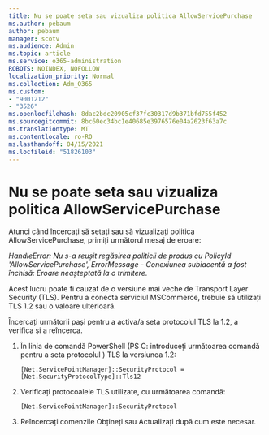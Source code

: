 ```yaml
---
title: Nu se poate seta sau vizualiza politica AllowServicePurchase
ms.author: pebaum
author: pebaum
manager: scotv
ms.audience: Admin
ms.topic: article
ms.service: o365-administration
ROBOTS: NOINDEX, NOFOLLOW
localization_priority: Normal
ms.collection: Adm_O365
ms.custom:
- "9001212"
- "3526"
ms.openlocfilehash: 8dac2bdc20905cf37fc30317d9b371bfd755f452
ms.sourcegitcommit: 8bc60ec34bc1e40685e3976576e04a2623f63a7c
ms.translationtype: MT
ms.contentlocale: ro-RO
ms.lasthandoff: 04/15/2021
ms.locfileid: "51826103"
---
```

# <a name="unable-to-set-or-view-the-allowselfservicepurchase-policy"></a>Nu se poate seta sau vizualiza politica AllowServicePurchase

Atunci când încercați să setați sau să vizualizați politica AllowServicePurchase, primiți următorul mesaj de eroare:

*HandleError: Nu s-a reușit regăsirea politicii de produs cu PolicyId 'AllowServicePurchase', ErrorMessage - Conexiunea subiacentă a fost închisă: Eroare neașteptată la o trimitere.*

Acest lucru poate fi cauzat de o versiune mai veche de Transport Layer Security (TLS). Pentru a conecta serviciul MSCommerce, trebuie să utilizați TLS 1.2 sau o valoare ulterioară.  

Încercați următorii pași pentru a activa/a seta protocolul TLS la 1.2, a verifica și a reîncerca.
 1. În linia de comandă PowerShell (PS C: introduceți următoarea comandă pentru a seta protocolul \) TLS la versiunea 1.2:

    `[Net.ServicePointManager]::SecurityProtocol = [Net.SecurityProtocolType]::Tls12`

2. Verificați protocoalele TLS utilizate, cu următoarea comandă:

    `[Net.ServicePointManager]::SecurityProtocol` 

3. Reîncercați comenzile Obțineți sau Actualizați după cum este necesar.

